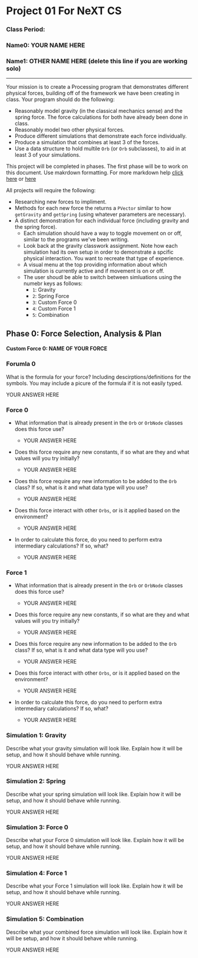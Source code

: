 # Project 01 For NeXT CS
### Class Period:
### Name0: YOUR NAME HERE
### Name1: OTHER NAME HERE (delete this line if you are working solo)
---


Your mission is to create a Processing program that demonstrates different physical forces, building off of the framework we have been creating in class. Your program should do the following:
- Reasonably model gravity (in the classical mechanics sense) and the spring force. The force calculations for both have already been done in class.
- Reasonably model two other physical forces.
- Produce different simulations that demonstrate each force individually.
- Produce a simulation that combines at least 3 of the forces.
- Use a data structure to hold multile `Orb` (or `Orb` subclasses), to aid in at least 3 of your simulations.

This project will be completed in phases. The first phase will be to work on this document. Use makrdown formatting. For more markdown help [click here](https://github.com/adam-p/markdown-here/wiki/Markdown-Cheatsheet) or [here](https://docs.github.com/en/get-started/writing-on-github/getting-started-with-writing-and-formatting-on-github/basic-writing-and-formatting-syntax)

All projects will require the following:
- Researching new forces to impliment.
- Methods for each new force the returns a `PVector` similar to how `getGravity` and `getSpring` (using whatever parameters are necessary).
- A distinct demonstration for each individual force (including gravity and the spring force).
  - Each simulation should have a way to toggle movement on or off, similar to the programs we've been writing.
  - Look back at the gravity classwork assignment. Note how each simulation had its own setup in order to demonstrate a spcific physical interaction. You want to recreate that type of experience.
  - A visual menu at the top providing information about which simulation is currently active and if movement is on or off.
  - The user shoudl be able to switch between simluations using the numebr keys as follows:
    - `1`: Gravity
    - `2`: Spring Force
    - `3`: Custom Force 0
    - `4`: Custom Force 1
    - `5`: Combination

## Phase 0: Force Selection, Analysis & Plan

#### Custom Force 0: NAME OF YOUR FORCE

### Forumla 0
What is the formula for your force? Including descirptions/definitions for the symbols. You may include a picure of the formula if it is not easily typed.

YOUR ANSWER HERE

### Force 0
- What information that is already present in the `Orb` or `OrbNode` classes does this force use?
  - YOUR ANSWER HERE

- Does this force require any new constants, if so what are they and what values will you try initially?
  - YOUR ANSWER HERE

- Does this force require any new information to be added to the `Orb` class? If so, what is it and what data type will you use?
  - YOUR ANSWER HERE

- Does this force interact with other `Orbs`, or is it applied based on the environment?
  - YOUR ANSWER HERE
  
- In order to calculate this force, do you need to perform extra intermediary calculations? If so, what?
  - YOUR ANSWER HERE


### Force 1
- What information that is already present in the `Orb` or `OrbNode` classes does this force use?
  - YOUR ANSWER HERE

- Does this force require any new constants, if so what are they and what values will you try initially?
  - YOUR ANSWER HERE

- Does this force require any new information to be added to the `Orb` class? If so, what is it and what data type will you use?
  - YOUR ANSWER HERE

- Does this force interact with other `Orbs`, or is it applied based on the environment?
  - YOUR ANSWER HERE
  
- In order to calculate this force, do you need to perform extra intermediary calculations? If so, what?
  - YOUR ANSWER HERE

### Simulation 1: Gravity
Describe what your gravity simulation will look like. Explain how it will be setup, and how it should behave while running.

YOUR ANSWER HERE

### Simulation 2: Spring
Describe what your spring simulation will look like. Explain how it will be setup, and how it should behave while running.

YOUR ANSWER HERE

### Simulation 3: Force 0
Describe what your Force 0 simulation will look like. Explain how it will be setup, and how it should behave while running.

YOUR ANSWER HERE

### Simulation 4: Force 1
Describe what your Force 1 simulation will look like. Explain how it will be setup, and how it should behave while running.

YOUR ANSWER HERE

### Simulation 5: Combination
Describe what your combined force simulation will look like. Explain how it will be setup, and how it should behave while running.

YOUR ANSWER HERE
